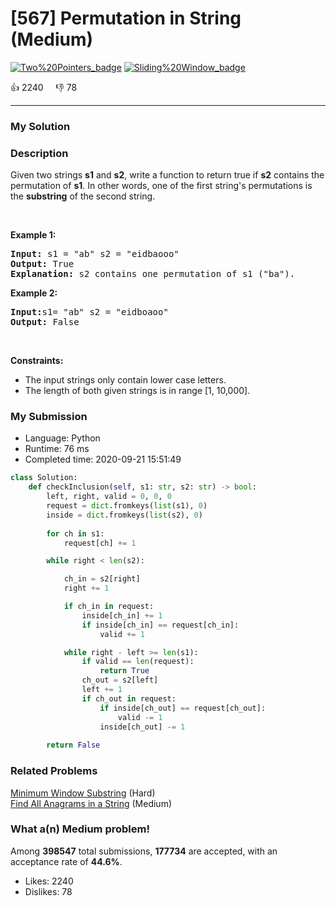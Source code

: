 # [567] Permutation in String (Medium)

[![Two%20Pointers_badge](https://img.shields.io/badge/topic-Two%20Pointers-green.svg)](https://leetcode.com/problems/permutation-in-string/)  [![Sliding%20Window_badge](https://img.shields.io/badge/topic-Sliding%20Window-green.svg)](https://leetcode.com/problems/permutation-in-string/) 

:+1: 2240 &nbsp; &nbsp; :thumbsdown: 78

---

### My Solution


### Description
<p>Given two strings <b>s1</b> and <b>s2</b>, write a function to return true if <b>s2</b> contains the permutation of <b>s1</b>. In other words, one of the first string&#39;s permutations is the <b>substring</b> of the second string.</p>

<p>&nbsp;</p>

<p><b>Example 1:</b></p>

<pre>
<b>Input: </b>s1 = &quot;ab&quot; s2 = &quot;eidbaooo&quot;
<b>Output: </b>True
<b>Explanation:</b> s2 contains one permutation of s1 (&quot;ba&quot;).
</pre>

<p><b>Example 2:</b></p>

<pre>
<b>Input:</b>s1= &quot;ab&quot; s2 = &quot;eidboaoo&quot;
<b>Output:</b> False
</pre>

<p>&nbsp;</p>
<p><strong>Constraints:</strong></p>

<ul>
	<li>The input strings only contain lower case letters.</li>
	<li>The length of both given strings is in range [1, 10,000].</li>
</ul>



### My Submission

- Language: Python
- Runtime: 76 ms
- Completed time: 2020-09-21 15:51:49

```Python
class Solution:
    def checkInclusion(self, s1: str, s2: str) -> bool:
        left, right, valid = 0, 0, 0
        request = dict.fromkeys(list(s1), 0)
        inside = dict.fromkeys(list(s2), 0)
        
        for ch in s1:
            request[ch] += 1

        while right < len(s2):

            ch_in = s2[right]
            right += 1

            if ch_in in request:
                inside[ch_in] += 1
                if inside[ch_in] == request[ch_in]:
                    valid += 1

            while right - left >= len(s1):
                if valid == len(request):
                    return True
                ch_out = s2[left]
                left += 1
                if ch_out in request:
                    if inside[ch_out] == request[ch_out]:
                        valid -= 1
                    inside[ch_out] -= 1
        
        return False
```


### Related Problems
[Minimum Window Substring](https://leetcode.com/problems/minimum-window-substring/) (Hard) <br>
[Find All Anagrams in a String](https://leetcode.com/problems/find-all-anagrams-in-a-string/) (Medium) <br>



### What a(n) Medium problem!
Among **398547** total submissions, **177734** are accepted, with an acceptance rate of **44.6%**. <br>

- Likes: 2240
- Dislikes: 78

